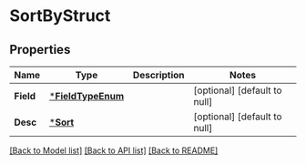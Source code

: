 # SortByStruct

## Properties
Name | Type | Description | Notes
------------ | ------------- | ------------- | -------------
**Field** | [***FieldTypeEnum**](FieldTypeEnum.md) |  | [optional] [default to null]
**Desc** | [***Sort**](Sort.md) |  | [optional] [default to null]

[[Back to Model list]](../README.md#documentation-for-models) [[Back to API list]](../README.md#documentation-for-api-endpoints) [[Back to README]](../README.md)


